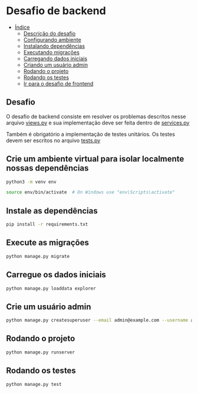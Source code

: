 # Desafio de backend

- [Índice](#indice)
  - [Descrição do desafio](#desafio)
  - [Configurando ambiente](#crie-um-ambiente-virtual-para-isolar-localmente-nossas-dependências)
  - [Instalando dependências](#instale-as-dependências)
  - [Executando migrações](#execute-as-migrações)
  - [Carregando dados iniciais](#carregue-os-dados-iniciais)
  - [Criando um usuário admin](#crie-um-usuário-admin)
  - [Rodando o projeto](#rodando-o-projeto)
  - [Rodando os testes](#rodando-os-testes)
  - [Ir para o desafio de frontend](../frontend/README.md)

## Desafio

O desafio de backend consiste em resolver os problemas descritos nesse arquivo [views.py](explorer/views.py) e sua implementação deve ser feita dentro de [services.py](explorer/services.py)

Também é obrigatório a implementação de testes unitários. Os testes devem ser escritos no arquivo [tests.py](explorer/tests.py)


## Crie um ambiente virtual para isolar localmente nossas dependências

```bash
python3 -m venv env

source env/bin/activate  # On Windows use "env\Scripts\activate"
```

## Instale as dependências

```bash
pip install -r requirements.txt
```

## Execute as migrações

```bash
python manage.py migrate
```

## Carregue os dados iniciais

```bash
python manage.py loaddata explorer
```

## Crie um usuário admin

```bash
python manage.py createsuperuser --email admin@example.com --username admin
```

## Rodando o projeto

```bash
python manage.py runserver
```

## Rodando os testes

```bash
python manage.py test
```
